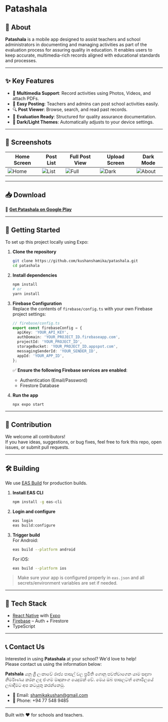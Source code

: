 
# Patashala

## 📘 About

**Patashala** is a mobile app designed to assist teachers and school administrators in documenting and managing activities as part of the evaluation process for assuring quality in education. It enables users to keep accurate, multimedia-rich records aligned with educational standards and processes.

---

## ✨ Key Features

- 📸 **Multimedia Support**: Record activities using Photos, Videos, and attach PDFs.
- 📝 **Easy Posting**: Teachers and admins can post school activities easily.
- 🔍 **Post Viewer**: Browse, search, and read past records.
- 🎯 **Evaluation Ready**: Structured for quality assurance documentation.
- 🎨 **Dark/Light Themes**: Automatically adjusts to your device settings.

---

## 📱 Screenshots

| Home Screen | Post List | Full Post View | Upload Screen | Dark Mode|
|-------------|-----------|----------------|-----------|--------------|
| ![Home](https://i.ibb.co/9kvBC6JQ/1.png) | ![List](https://i.ibb.co/rG5hgkCh/2.png) | ![Full](https://i.ibb.co/x8Y6RNhN/3.png) | ![Dark](https://i.ibb.co/cKHp82pS/4.png) | ![About](https://i.ibb.co/kVks6M0q/5.png) |

---

## 📥 Download

📲 [**Get Patashala on Google Play**](https://play.google.com/store/apps/details?id=com.kushanshamika.patashala)

---

## 🚀 Getting Started

To set up this project locally using Expo:

1. **Clone the repository**  
   ```bash
   git clone https://github.com/kushanshamika/patashala.git
   cd patashala
   ```

2. **Install dependencies**  
   ```bash
   npm install
   # or
   yarn install
   ```

3. **Firebase Configuration**  
   Replace the contents of `firebase/config.ts` with your own Firebase project settings:

   ```ts
   // firebase/config.ts
   export const firebaseConfig = {
     apiKey: 'YOUR_API_KEY',
     authDomain: 'YOUR_PROJECT_ID.firebaseapp.com',
     projectId: 'YOUR_PROJECT_ID',
     storageBucket: 'YOUR_PROJECT_ID.appspot.com',
     messagingSenderId: 'YOUR_SENDER_ID',
     appId: 'YOUR_APP_ID',
   };
   ```

   ✅ **Ensure the following Firebase services are enabled**:
   - Authentication (Email/Password)
   - Firestore Database

4. **Run the app**  
   ```bash
   npx expo start
   ```

---

## 🤝 Contribution

We welcome all contributors!  
If you have ideas, suggestions, or bug fixes, feel free to fork this repo, open issues, or submit pull requests.

---

## 🛠️ Building

We use [EAS Build](https://docs.expo.dev/build/introduction/) for production builds.

1. **Install EAS CLI**  
   ```bash
   npm install -g eas-cli
   ```

2. **Login and configure**  
   ```bash
   eas login
   eas build:configure
   ```

3. **Trigger build**  
   For Android:
   ```bash
   eas build --platform android
   ```

   For iOS:
   ```bash
   eas build --platform ios
   ```

> Make sure your app is configured properly in `eas.json` and all secrets/environment variables are set if needed.

---

## 🧩 Tech Stack

- [React Native](https://reactnative.dev/) with [Expo](https://expo.dev/)
- [Firebase](https://firebase.google.com/) – Auth + Firestore
- TypeScript

---

## 📞 Contact Us

Interested in using **Patashala** at your school? We'd love to help!  
Please contact us using the information below:

**Patshala** යනු  ශ්‍රී ලංකාවේ රාජ්‍ය පාසල් වල ප්‍රමිති ගොනු පවත්වාගෙන යාම සදහා නිර්මාණය කරන ලද ජංගම මෘදුකාංග යෙදුමක් වේ. මෙය ඔබ පාසලටත් නොමිලයේ ලබාදීමට අප කටයුතු කරන්නෙමු.

- 📧 Email: shamikakushan@gmail.com
- 📱 Phone: +94 77 548 9485

---

Built with ❤️ for schools and teachers.
